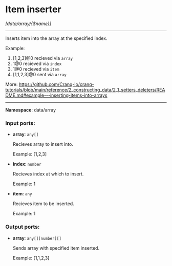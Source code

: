 # Item inserter

_[data/array/{$name}]_

---

Inserts item into the array at the specified index.

Example: 
1. [1,2,3]@0 recieved via `array` 
2.  1@0 recieved via `index` 
2. 1@0 recieved via `item` 
3. [1,1,2,3]@0 sent via `array`

More:
https://github.com/Cranq-io/cranq-tutorials/blob/main/reference/2_constructing_data/2_1_setters_deleters/README.md#example---inserting-items-into-arrays

---

__Namespace__: data/array

### Input ports:

* __array__: ` any[] `

    Recieves array to insert into.
    
    Example:
    [1,2,3]


* __index__: ` number `

    Recieves index at which to insert.
    
    Example:
    1


* __item__: ` any `

    Recieves item to be inserted.
    
    Example:
    1

### Output ports:

* __array__: ` any[][number][] `

    Sends array with specified item inserted.
    
    Example:
    [1,1,2,3]

